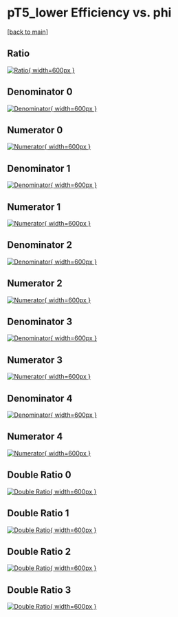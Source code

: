 # pT5_lower Efficiency vs. phi

[[back to main](./)]



## Ratio

[![Ratio](../mtv/var/pT5_lower_xtr_321_1_eff_phi.png){ width=600px }](../mtv/var/pT5_lower_xtr_321_1_eff_phi.pdf)

## Denominator 0

[![Denominator](../mtv/den/pT5_lower_xtr_321_1_eff_phi_den0.png){ width=600px }](../mtv/den/pT5_lower_xtr_321_1_eff_phi_den0.pdf)

## Numerator 0

[![Numerator](../mtv/num/pT5_lower_xtr_321_1_eff_phi_num0.png){ width=600px }](../mtv/num/pT5_lower_xtr_321_1_eff_phi_num0.pdf)

## Denominator 1

[![Denominator](../mtv/den/pT5_lower_xtr_321_1_eff_phi_den1.png){ width=600px }](../mtv/den/pT5_lower_xtr_321_1_eff_phi_den1.pdf)

## Numerator 1

[![Numerator](../mtv/num/pT5_lower_xtr_321_1_eff_phi_num1.png){ width=600px }](../mtv/num/pT5_lower_xtr_321_1_eff_phi_num1.pdf)

## Denominator 2

[![Denominator](../mtv/den/pT5_lower_xtr_321_1_eff_phi_den2.png){ width=600px }](../mtv/den/pT5_lower_xtr_321_1_eff_phi_den2.pdf)

## Numerator 2

[![Numerator](../mtv/num/pT5_lower_xtr_321_1_eff_phi_num2.png){ width=600px }](../mtv/num/pT5_lower_xtr_321_1_eff_phi_num2.pdf)

## Denominator 3

[![Denominator](../mtv/den/pT5_lower_xtr_321_1_eff_phi_den3.png){ width=600px }](../mtv/den/pT5_lower_xtr_321_1_eff_phi_den3.pdf)

## Numerator 3

[![Numerator](../mtv/num/pT5_lower_xtr_321_1_eff_phi_num3.png){ width=600px }](../mtv/num/pT5_lower_xtr_321_1_eff_phi_num3.pdf)

## Denominator 4

[![Denominator](../mtv/den/pT5_lower_xtr_321_1_eff_phi_den4.png){ width=600px }](../mtv/den/pT5_lower_xtr_321_1_eff_phi_den4.pdf)

## Numerator 4

[![Numerator](../mtv/num/pT5_lower_xtr_321_1_eff_phi_num4.png){ width=600px }](../mtv/num/pT5_lower_xtr_321_1_eff_phi_num4.pdf)

## Double Ratio 0

[![Double Ratio](../mtv/ratio/pT5_lower_xtr_321_1_eff_phi_ratio0.png){ width=600px }](../mtv/ratio/pT5_lower_xtr_321_1_eff_phi_ratio0.pdf)

## Double Ratio 1

[![Double Ratio](../mtv/ratio/pT5_lower_xtr_321_1_eff_phi_ratio1.png){ width=600px }](../mtv/ratio/pT5_lower_xtr_321_1_eff_phi_ratio1.pdf)

## Double Ratio 2

[![Double Ratio](../mtv/ratio/pT5_lower_xtr_321_1_eff_phi_ratio2.png){ width=600px }](../mtv/ratio/pT5_lower_xtr_321_1_eff_phi_ratio2.pdf)

## Double Ratio 3

[![Double Ratio](../mtv/ratio/pT5_lower_xtr_321_1_eff_phi_ratio3.png){ width=600px }](../mtv/ratio/pT5_lower_xtr_321_1_eff_phi_ratio3.pdf)

